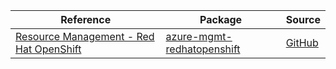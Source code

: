 | Reference | Package | Source |
|---|---|---|
|[Resource Management - Red Hat OpenShift](mgmt-redhatopenshift-readme.md)|[azure-mgmt-redhatopenshift](https://pypi.org/project/azure-mgmt-redhatopenshift)|[GitHub](https://github.com/Azure/azure-sdk-for-python/blob/main/sdk/redhatopenshift/azure-mgmt-redhatopenshift)|
